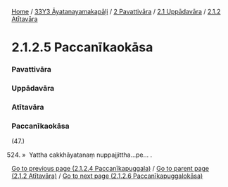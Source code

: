 
[Home](/) / [33Y3 Āyatanayamakapāḷi](../../../../33Y3.md) / [2 Pavattivāra](../../../2.md) / [2.1 Uppādavāra](../../2.1.md) / [2.1.2 Atītavāra](../2.1.2.md)

# 2.1.2.5 Paccanīkaokāsa

### Pavattivāra

### Uppādavāra

### Atītavāra

### Paccanīkaokāsa

(47.)

524. »  Yattha cakkhāyatanaṃ nuppajjittha…pe… .

[Go to previous page (2.1.2.4 Paccanīkapuggala)](2.1.2.4.md) / [Go to parent page (2.1.2 Atītavāra)](../2.1.2.md) / [Go to next page (2.1.2.6 Paccanīkapuggalokāsa)](2.1.2.6.md)


